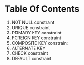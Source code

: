 # Table Of Contents
1. NOT NULL constraint
2. UNIQUE constraint
3. PRIMARY KEY constraint
4. FOREIGN KEY constraint
5. COMPOSITE KEY constraint
6. ALTERNATE KEY
7. CHECK constraint
8. DEFAULT constraint
